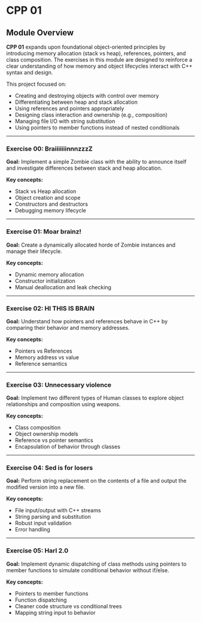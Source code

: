 # CPP 01

## Module Overview

**CPP 01** expands upon foundational object-oriented principles by introducing memory allocation (stack vs heap), references, pointers, and class composition. The exercises in this module are designed to reinforce a clear understanding of how memory and object lifecycles interact with C++ syntax and design.

This project focused on:

- Creating and destroying objects with control over memory  
- Differentiating between heap and stack allocation  
- Using references and pointers appropriately  
- Designing class interaction and ownership (e.g., composition)  
- Managing file I/O with string substitution  
- Using pointers to member functions instead of nested conditionals  

---

### Exercise 00: BraiiiiiiinnnzzzZ  
**Goal:** Implement a simple Zombie class with the ability to announce itself and investigate differences between stack and heap allocation.

**Key concepts:**  
- Stack vs Heap allocation  
- Object creation and scope  
- Constructors and destructors  
- Debugging memory lifecycle  

---

### Exercise 01: Moar brainz!  
**Goal:** Create a dynamically allocated horde of Zombie instances and manage their lifecycle.

**Key concepts:**  
- Dynamic memory allocation  
- Constructor initialization  
- Manual deallocation and leak checking  

---

### Exercise 02: HI THIS IS BRAIN  
**Goal:** Understand how pointers and references behave in C++ by comparing their behavior and memory addresses.

**Key concepts:**  
- Pointers vs References  
- Memory address vs value  
- Reference semantics  

---

### Exercise 03: Unnecessary violence  
**Goal:** Implement two different types of Human classes to explore object relationships and composition using weapons.

**Key concepts:**  
- Class composition  
- Object ownership models  
- Reference vs pointer semantics  
- Encapsulation of behavior through classes  

---

### Exercise 04: Sed is for losers  
**Goal:** Perform string replacement on the contents of a file and output the modified version into a new file.

**Key concepts:**  
- File input/output with C++ streams  
- String parsing and substitution  
- Robust input validation  
- Error handling  

---

### Exercise 05: Harl 2.0  
**Goal:** Implement dynamic dispatching of class methods using pointers to member functions to simulate conditional behavior without if/else.

**Key concepts:**  
- Pointers to member functions  
- Function dispatching  
- Cleaner code structure vs conditional trees  
- Mapping string input to behavior  
